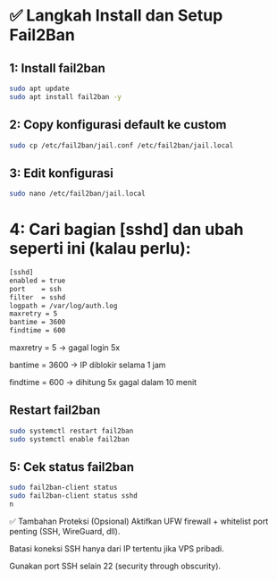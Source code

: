 # ✅ Langkah Install dan Setup Fail2Ban

## 1: Install fail2ban
```bash
sudo apt update
sudo apt install fail2ban -y

```
## 2: Copy konfigurasi default ke custom
```bash
sudo cp /etc/fail2ban/jail.conf /etc/fail2ban/jail.local

```
## 3: Edit konfigurasi

```bash
sudo nano /etc/fail2ban/jail.local


```
# 4: Cari bagian [sshd] dan ubah seperti ini (kalau perlu):
```bash
[sshd]
enabled = true
port    = ssh
filter  = sshd
logpath = /var/log/auth.log
maxretry = 5
bantime = 3600
findtime = 600


```
maxretry = 5 → gagal login 5x

bantime = 3600 → IP diblokir selama 1 jam

findtime = 600 → dihitung 5x gagal dalam 10 menit

## Restart fail2ban

```bash
sudo systemctl restart fail2ban
sudo systemctl enable fail2ban

```
## 5: Cek status fail2ban

```bash
sudo fail2ban-client status
sudo fail2ban-client status sshd
n

```

✅ Tambahan Proteksi (Opsional)
Aktifkan UFW firewall + whitelist port penting (SSH, WireGuard, dll).

Batasi koneksi SSH hanya dari IP tertentu jika VPS pribadi.

Gunakan port SSH selain 22 (security through obscurity).



